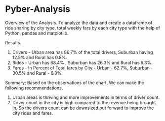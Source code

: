 # Pyber-Analysis
Overview of the Analysis.
To analyze the data and create a dataframe of ride sharing by city type, total weekly fars by each city type with the help of Python, pandas and matplotlib.

Results.
1) Drivers - Urban area has 86.7% of the total drivers, Suburban having 12.5% and Rural has 0.8%.
2) Rides - Urban has 68.4% , Suburban has 26.3% and Rural has 5.3%.
3) Fares - In Percent of Total fares by City - Urban - 62.7%, Suburban - 30.5% and Rural - 6.8%.

Summary;
Based on the observations of the chart, We can make the following recommendations,
1. Urban areas is thriving and more improvements in terms of driver count.
2. Driver count in the city is high compared to the revenue being brought in, So the drivers count can be downsized.put forward to improve the city rides and fares.
